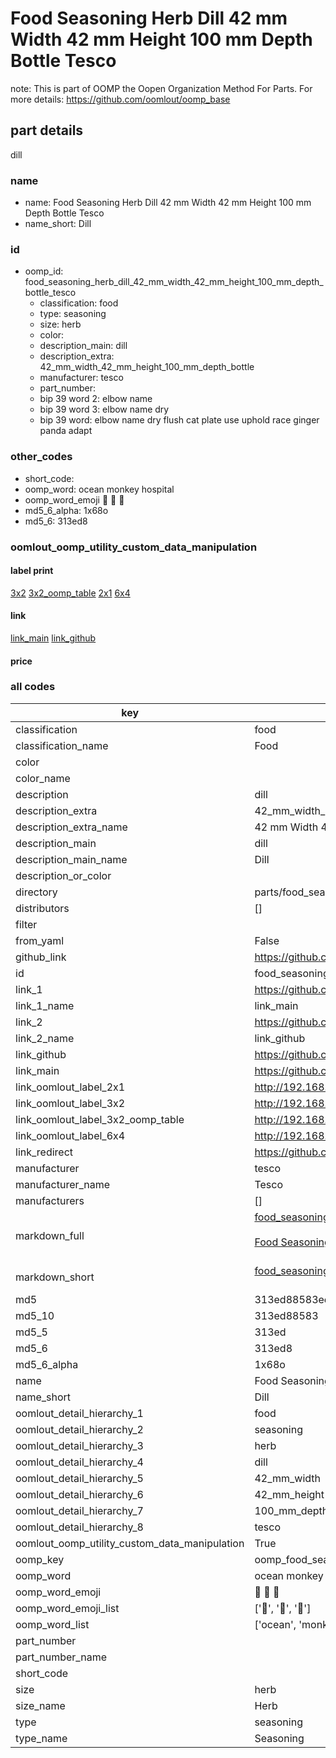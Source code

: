 # Food Seasoning Herb Dill 42 mm Width 42 mm Height 100 mm Depth Bottle Tesco  

note: This is part of OOMP the Oopen Organization Method For Parts. For more details: https://github.com/oomlout/oomp_base

##  part details
  



dill



### name
* name: Food Seasoning Herb Dill 42 mm Width 42 mm Height 100 mm Depth Bottle Tesco
* name_short: Dill
### id
* oomp_id: food_seasoning_herb_dill_42_mm_width_42_mm_height_100_mm_depth_bottle_tesco
  * classification: food
  * type: seasoning
  * size: herb
  * color: 
  * description_main: dill
  * description_extra: 42_mm_width_42_mm_height_100_mm_depth_bottle
  * manufacturer: tesco
  * part_number: 
  * bip 39 word 2: elbow name
  * bip 39 word 3: elbow name dry
  * bip 39 word: elbow name dry flush cat plate use uphold race ginger panda adapt

### other_codes
* short_code: 
* oomp_word: ocean monkey hospital
* oomp_word_emoji :ocean: :monkey: :hospital:
* md5_6_alpha: 1x68o
* md5_6: 313ed8






### oomlout_oomp_utility_custom_data_manipulation
#### label print
[3x2](http://192.168.1.245:1112/?label=oomp%201x68o)
[3x2_oomp_table](http://192.168.1.108:1112/?label=oomp%201x68o)
[2x1](http://192.168.1.242:1112/?label=oomp%201x68o)
[6x4](http://192.168.1.55:1112/?label=oomp%201x68o)    

#### link

[link_main](https://github.com/oomlout/oomlout_oomp_version_1_messy/tree/main/parts/food_seasoning_herb_dill_42_mm_width_42_mm_height_100_mm_depth_bottle_tesco) [link_github](https://github.com/oomlout/oomlout_oomp_version_1_messy/tree/main/parts/food_seasoning_herb_dill_42_mm_width_42_mm_height_100_mm_depth_bottle_tesco)                             

#### price







### all codes 
| key | value |  
| --- | --- |  
| classification | food |  
| classification_name | Food |  
| color |  |  
| color_name |  |  
| description | dill |  
| description_extra | 42_mm_width_42_mm_height_100_mm_depth_bottle |  
| description_extra_name | 42 mm Width 42 mm Height 100 mm Depth Bottle |  
| description_main | dill |  
| description_main_name | Dill |  
| description_or_color |   |  
| directory | parts/food_seasoning_herb_dill_42_mm_width_42_mm_height_100_mm_depth_bottle_tesco |  
| distributors | [] |  
| filter |  |  
| from_yaml | False |  
| github_link | https://github.com/oomlout/oomlout_oomp_part_src/tree/main/parts/food_seasoning_herb_dill_42_mm_width_42_mm_height_100_mm_depth_bottle_tesco |  
| id | food_seasoning_herb_dill_42_mm_width_42_mm_height_100_mm_depth_bottle_tesco |  
| link_1 | https://github.com/oomlout/oomlout_oomp_version_1_messy/tree/main/parts/food_seasoning_herb_dill_42_mm_width_42_mm_height_100_mm_depth_bottle_tesco |  
| link_1_name | link_main |  
| link_2 | https://github.com/oomlout/oomlout_oomp_version_1_messy/tree/main/parts/food_seasoning_herb_dill_42_mm_width_42_mm_height_100_mm_depth_bottle_tesco |  
| link_2_name | link_github |  
| link_github | https://github.com/oomlout/oomlout_oomp_version_1_messy/tree/main/parts/food_seasoning_herb_dill_42_mm_width_42_mm_height_100_mm_depth_bottle_tesco |  
| link_main | https://github.com/oomlout/oomlout_oomp_version_1_messy/tree/main/parts/food_seasoning_herb_dill_42_mm_width_42_mm_height_100_mm_depth_bottle_tesco |  
| link_oomlout_label_2x1 | http://192.168.1.242:1112/?label=oomp%201x68o |  
| link_oomlout_label_3x2 | http://192.168.1.245:1112/?label=oomp%201x68o |  
| link_oomlout_label_3x2_oomp_table | http://192.168.1.108:1112/?label=oomp%201x68o |  
| link_oomlout_label_6x4 | http://192.168.1.55:1112/?label=oomp%201x68o |  
| link_redirect | https://github.com/oomlout/oomlout_oomp_version_1_messy/tree/main/parts/food_seasoning_herb_dill_42_mm_width_42_mm_height_100_mm_depth_bottle_tesco |  
| manufacturer | tesco |  
| manufacturer_name | Tesco |  
| manufacturers | [] |  
| markdown_full | [food_seasoning_herb_dill_42_mm_width_42_mm_height_100_mm_depth_bottle_tesco](none)<br>[](none)<br>[Food Seasoning Herb Dill 42 Mm Width 42 Mm Height 100 Mm Depth Bottle Tesco](none)<br><br> |  
| markdown_short | [food_seasoning_herb_dill_42_mm_width_42_mm_height_100_mm_depth_bottle_tesco](none)<br><br> |  
| md5 | 313ed88583eeddf69891e59c8764b239 |  
| md5_10 | 313ed88583 |  
| md5_5 | 313ed |  
| md5_6 | 313ed8 |  
| md5_6_alpha | 1x68o |  
| name | Food Seasoning Herb Dill 42 mm Width 42 mm Height 100 mm Depth Bottle Tesco |  
| name_short | Dill |  
| oomlout_detail_hierarchy_1 | food |  
| oomlout_detail_hierarchy_2 | seasoning |  
| oomlout_detail_hierarchy_3 | herb |  
| oomlout_detail_hierarchy_4 | dill |  
| oomlout_detail_hierarchy_5 | 42_mm_width |  
| oomlout_detail_hierarchy_6 | 42_mm_height |  
| oomlout_detail_hierarchy_7 | 100_mm_depth |  
| oomlout_detail_hierarchy_8 | tesco |  
| oomlout_oomp_utility_custom_data_manipulation | True |  
| oomp_key | oomp_food_seasoning_herb_dill_42_mm_width_42_mm_height_100_mm_depth_bottle_tesco |  
| oomp_word | ocean monkey hospital |  
| oomp_word_emoji | :ocean: :monkey: :hospital: |  
| oomp_word_emoji_list | [':ocean:', ':monkey:', ':hospital:'] |  
| oomp_word_list | ['ocean', 'monkey', 'hospital'] |  
| part_number |  |  
| part_number_name |  |  
| short_code |  |  
| size | herb |  
| size_name | Herb |  
| type | seasoning |  
| type_name | Seasoning |  
